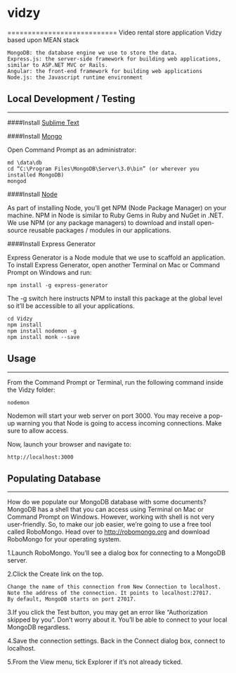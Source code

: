 # vidzy
===========================
Video rental store application Vidzy based upon MEAN stack

    MongoDB: the database engine we use to store the data.
    Express.js: the server-side framework for building web applications, similar to ASP.NET MVC or Rails.
    Angular: the front-end framework for building web applications  
    Node.js: the Javascript runtime environment




## Local Development / Testing
---------------------------------------
####Install [Sublime Text](http://sublimetext.com)

####Install [Mongo](http://mongodb.org)

Open Command Prompt as an administrator:

	md \data\db
	cd “C:\Program Files\MongoDB\Server\3.0\bin” (or wherever you installed MongoDB)
	mongod

####Install [Node](https://nodejs.org)

As part of installing Node, you’ll get NPM (Node Package Manager) on your machine. NPM in Node is similar to Ruby Gems in Ruby and NuGet in .NET. We use NPM (or any package managers) to download and install open-source reusable packages / modules in our applications.

####Install Express Generator

Express Generator is a Node module that we use to scaffold an application. To install Express Generator, open another Terminal on Mac or Command Prompt on Windows and run:

    npm install -g express-generator
    
The -g switch here instructs NPM to install this package at the global level so it’ll be accessible to all your applications.

    cd Vidzy
    npm install 
    npm install nodemon -g
    npm install monk --save 
    
    
## Usage
---------------------------------------
From the Command Prompt or Terminal, run the following command inside the Vidzy folder:

    nodemon 

Nodemon will start your web server on port 3000. You may receive a pop-up warning you that Node is going to access incoming connections. Make sure to allow access.

Now, launch your browser and navigate to:

    http://localhost:3000

## Populating Database
---------------------------------------
How do we populate our MongoDB database with some documents? MongoDB has a shell that you can access using Terminal on Mac or Command Prompt on Windows. However, working with shell is not very user-friendly. So, to make our job easier, we’re going to use a free tool called RoboMongo. Head over to http://robomongo.org and download RoboMongo for your operating system.

1.Launch RoboMongo. You’ll see a dialog box for connecting to a MongoDB server.

2.Click the Create link on the top.

    Change the name of this connection from New Connection to localhost. 
    Note the address of the connection. It points to localhost:27017. 
    By default, MongoDB starts on port 27017.

3.If you click the Test button, you may get an error like “Authorization skipped by you”. Don’t worry about it. You’ll be able to connect to your local MongoDB regardless.  

4.Save the connection settings. Back in the Connect dialog box, connect to localhost.

5.From the View menu, tick Explorer if it’s not already ticked.

